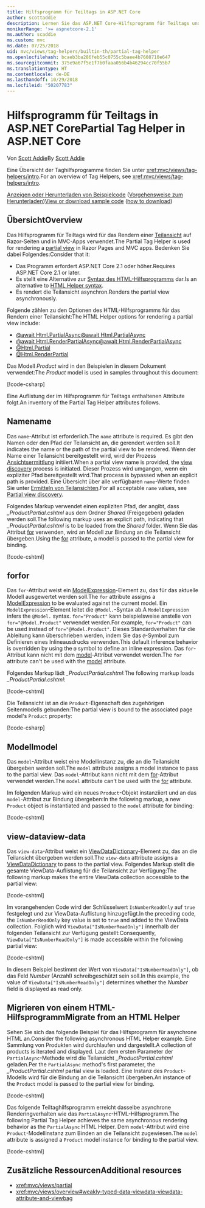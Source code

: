 ```yaml
---
title: Hilfsprogramm für Teiltags in ASP.NET Core
author: scottaddie
description: Lernen Sie das ASP.NET Core-Hilfsprogramm für Teiltags und die Rolle seiner Attribute beim Rendern einer Teilansicht kennen.
monikerRange: '>= aspnetcore-2.1'
ms.author: scaddie
ms.custom: mvc
ms.date: 07/25/2018
uid: mvc/views/tag-helpers/builtin-th/partial-tag-helper
ms.openlocfilehash: bcaeb3ba286feb55c0755c5baee4b7608710e647
ms.sourcegitcommit: 375e9a67f5e1f7b0faaa056b4b46294cc70f55b7
ms.translationtype: HT
ms.contentlocale: de-DE
ms.lasthandoff: 10/29/2018
ms.locfileid: "50207783"
---
```

# <a name="partial-tag-helper-in-aspnet-core"></a><span data-ttu-id="8eaee-103">Hilfsprogramm für Teiltags in ASP.NET Core</span><span class="sxs-lookup"><span data-stu-id="8eaee-103">Partial Tag Helper in ASP.NET Core</span></span>

<span data-ttu-id="8eaee-104">Von [Scott Addie](https://github.com/scottaddie)</span><span class="sxs-lookup"><span data-stu-id="8eaee-104">By [Scott Addie](https://github.com/scottaddie)</span></span>

<span data-ttu-id="8eaee-105">Eine Übersicht der Taghilfsprogramme finden Sie unter <xref:mvc/views/tag-helpers/intro>.</span><span class="sxs-lookup"><span data-stu-id="8eaee-105">For an overview of Tag Helpers, see <xref:mvc/views/tag-helpers/intro>.</span></span>

<span data-ttu-id="8eaee-106">[Anzeigen oder Herunterladen von Beispielcode](https://github.com/aspnet/Docs/tree/master/aspnetcore/mvc/views/tag-helpers/built-in/samples) ([Vorgehensweise zum Herunterladen](xref:index#how-to-download-a-sample))</span><span class="sxs-lookup"><span data-stu-id="8eaee-106">[View or download sample code](https://github.com/aspnet/Docs/tree/master/aspnetcore/mvc/views/tag-helpers/built-in/samples) ([how to download](xref:index#how-to-download-a-sample))</span></span>

## <a name="overview"></a><span data-ttu-id="8eaee-107">Übersicht</span><span class="sxs-lookup"><span data-stu-id="8eaee-107">Overview</span></span>

<span data-ttu-id="8eaee-108">Das Hilfsprogramm für Teiltags wird für das Rendern einer [Teilansicht](xref:mvc/views/partial) auf Razor-Seiten und in MVC-Apps verwendet.</span><span class="sxs-lookup"><span data-stu-id="8eaee-108">The Partial Tag Helper is used for rendering a [partial view](xref:mvc/views/partial) in Razor Pages and MVC apps.</span></span> <span data-ttu-id="8eaee-109">Bedenken Sie dabei Folgendes:</span><span class="sxs-lookup"><span data-stu-id="8eaee-109">Consider that it:</span></span>

* <span data-ttu-id="8eaee-110">Das Programm erfordert ASP.NET Core 2.1 oder höher.</span><span class="sxs-lookup"><span data-stu-id="8eaee-110">Requires ASP.NET Core 2.1 or later.</span></span>
* <span data-ttu-id="8eaee-111">Es stellt eine Alternative zur [Syntax des HTML-Hilfsprogramms](xref:mvc/views/partial#reference-a-partial-view) dar.</span><span class="sxs-lookup"><span data-stu-id="8eaee-111">Is an alternative to [HTML Helper syntax](xref:mvc/views/partial#reference-a-partial-view).</span></span>
* <span data-ttu-id="8eaee-112">Es rendert die Teilansicht asynchron.</span><span class="sxs-lookup"><span data-stu-id="8eaee-112">Renders the partial view asynchronously.</span></span>

<span data-ttu-id="8eaee-113">Folgende zählen zu den Optionen des HTML-Hilfsprogramms für das Rendern einer Teilansicht:</span><span class="sxs-lookup"><span data-stu-id="8eaee-113">The HTML Helper options for rendering a partial view include:</span></span>

* [<span data-ttu-id="8eaee-114">@await Html.PartialAsync</span><span class="sxs-lookup"><span data-stu-id="8eaee-114">@await Html.PartialAsync</span></span>](/dotnet/api/microsoft.aspnetcore.mvc.rendering.htmlhelperpartialextensions.partialasync)
* [<span data-ttu-id="8eaee-115">@await Html.RenderPartialAsync</span><span class="sxs-lookup"><span data-stu-id="8eaee-115">@await Html.RenderPartialAsync</span></span>](/dotnet/api/microsoft.aspnetcore.mvc.rendering.htmlhelperpartialextensions.renderpartialasync)
* [@Html.Partial](/dotnet/api/microsoft.aspnetcore.mvc.rendering.htmlhelperpartialextensions.partial)
* [@Html.RenderPartial](/dotnet/api/microsoft.aspnetcore.mvc.rendering.htmlhelperpartialextensions.renderpartial)

<span data-ttu-id="8eaee-116">Das Modell *Product* wird in den Beispielen in diesem Dokument verwendet:</span><span class="sxs-lookup"><span data-stu-id="8eaee-116">The *Product* model is used in samples throughout this document:</span></span>

[!code-csharp[](samples/TagHelpersBuiltIn/Models/Product.cs)]

<span data-ttu-id="8eaee-117">Eine Auflistung der im Hilfsprogramm für Teiltags enthaltenen Attribute folgt.</span><span class="sxs-lookup"><span data-stu-id="8eaee-117">An inventory of the Partial Tag Helper attributes follows.</span></span>

## <a name="name"></a><span data-ttu-id="8eaee-118">Name</span><span class="sxs-lookup"><span data-stu-id="8eaee-118">name</span></span>

<span data-ttu-id="8eaee-119">Das `name`-Attribut ist erforderlich.</span><span class="sxs-lookup"><span data-stu-id="8eaee-119">The `name` attribute is required.</span></span> <span data-ttu-id="8eaee-120">Es gibt den Namen oder den Pfad der Teilansicht an, die gerendert werden soll.</span><span class="sxs-lookup"><span data-stu-id="8eaee-120">It indicates the name or the path of the partial view to be rendered.</span></span> <span data-ttu-id="8eaee-121">Wenn der Name einer Teilansicht bereitgestellt wird, wird der Prozess [Ansichtsermittlung](xref:mvc/views/overview#view-discovery) initiiert.</span><span class="sxs-lookup"><span data-stu-id="8eaee-121">When a partial view name is provided, the [view discovery](xref:mvc/views/overview#view-discovery) process is initiated.</span></span> <span data-ttu-id="8eaee-122">Dieser Prozess wird umgangen, wenn ein expliziter Pfad bereitgestellt wird.</span><span class="sxs-lookup"><span data-stu-id="8eaee-122">That process is bypassed when an explicit path is provided.</span></span> <span data-ttu-id="8eaee-123">Eine Übersicht über alle verfügbaren `name`-Werte finden Sie unter [Ermitteln von Teilansichten](xref:mvc/views/partial#partial-view-discovery).</span><span class="sxs-lookup"><span data-stu-id="8eaee-123">For all acceptable `name` values, see [Partial view discovery](xref:mvc/views/partial#partial-view-discovery).</span></span>

<span data-ttu-id="8eaee-124">Folgendes Markup verwendet einen expliziten Pfad, der angibt, dass *_ProductPartial.cshtml* aus dem Ordner *Shared* (Freigegeben) geladen werden soll.</span><span class="sxs-lookup"><span data-stu-id="8eaee-124">The following markup uses an explicit path, indicating that *_ProductPartial.cshtml* is to be loaded from the *Shared* folder.</span></span> <span data-ttu-id="8eaee-125">Wenn Sie das Attribut [for](#for) verwenden, wird an Modell zur Bindung an die Teilansicht übergeben.</span><span class="sxs-lookup"><span data-stu-id="8eaee-125">Using the [for](#for) attribute, a model is passed to the partial view for binding.</span></span>

[!code-cshtml[](samples/TagHelpersBuiltIn/Pages/Product.cshtml?name=snippet_Name)]

## <a name="for"></a><span data-ttu-id="8eaee-126">for</span><span class="sxs-lookup"><span data-stu-id="8eaee-126">for</span></span>

<span data-ttu-id="8eaee-127">Das `for`-Attribut weist ein [ModelExpression](/dotnet/api/microsoft.aspnetcore.mvc.viewfeatures.modelexpression)-Element zu, das für das aktuelle Modell ausgewertet werden soll.</span><span class="sxs-lookup"><span data-stu-id="8eaee-127">The `for` attribute assigns a [ModelExpression](/dotnet/api/microsoft.aspnetcore.mvc.viewfeatures.modelexpression) to be evaluated against the current model.</span></span> <span data-ttu-id="8eaee-128">Ein `ModelExpression`-Element leitet die `@Model.`-Syntax ab.</span><span class="sxs-lookup"><span data-stu-id="8eaee-128">A `ModelExpression` infers the `@Model.` syntax.</span></span> <span data-ttu-id="8eaee-129">`for="Product"` kann beispielsweise anstelle von `for="@Model.Product"` verwendet werden.</span><span class="sxs-lookup"><span data-stu-id="8eaee-129">For example, `for="Product"` can be used instead of `for="@Model.Product"`.</span></span> <span data-ttu-id="8eaee-130">Dieses Standardverhalten für die Ableitung kann überschrieben werden, indem Sie das `@`-Symbol zum Definieren eines Inlineausdrucks verwenden.</span><span class="sxs-lookup"><span data-stu-id="8eaee-130">This default inference behavior is overridden by using the `@` symbol to define an inline expression.</span></span> <span data-ttu-id="8eaee-131">Das `for`-Attribut kann nicht mit dem [model](#model)-Attribut verwendet werden.</span><span class="sxs-lookup"><span data-stu-id="8eaee-131">The `for` attribute can't be used with the [model](#model) attribute.</span></span>

<span data-ttu-id="8eaee-132">Folgendes Markup lädt *_ProductPartial.cshtml*:</span><span class="sxs-lookup"><span data-stu-id="8eaee-132">The following markup loads *_ProductPartial.cshtml*:</span></span>

[!code-cshtml[](samples/TagHelpersBuiltIn/Pages/Product.cshtml?name=snippet_For)]

<span data-ttu-id="8eaee-133">Die Teilansicht ist an die `Product`-Eigenschaft des zugehörigen Seitenmodells gebunden:</span><span class="sxs-lookup"><span data-stu-id="8eaee-133">The partial view is bound to the associated page model's `Product` property:</span></span>

[!code-csharp[](samples/TagHelpersBuiltIn/Pages/Product.cshtml.cs?highlight=8)]

## <a name="model"></a><span data-ttu-id="8eaee-134">Modell</span><span class="sxs-lookup"><span data-stu-id="8eaee-134">model</span></span>

<span data-ttu-id="8eaee-135">Das `model`-Attribut weist eine Modellinstanz zu, die an die Teilansicht übergeben werden soll.</span><span class="sxs-lookup"><span data-stu-id="8eaee-135">The `model` attribute assigns a model instance to pass to the partial view.</span></span> <span data-ttu-id="8eaee-136">Das `model`-Attribut kann nicht mit dem [for](#for)-Attribut verwendet werden.</span><span class="sxs-lookup"><span data-stu-id="8eaee-136">The `model` attribute can't be used with the [for](#for) attribute.</span></span>

<span data-ttu-id="8eaee-137">Im folgenden Markup wird ein neues `Product`-Objekt instanziiert und an das `model`-Attribut zur Bindung übergeben:</span><span class="sxs-lookup"><span data-stu-id="8eaee-137">In the following markup, a new `Product` object is instantiated and passed to the `model` attribute for binding:</span></span>

[!code-cshtml[](samples/TagHelpersBuiltIn/Pages/Product.cshtml?name=snippet_Model)]

## <a name="view-data"></a><span data-ttu-id="8eaee-138">view-data</span><span class="sxs-lookup"><span data-stu-id="8eaee-138">view-data</span></span>

<span data-ttu-id="8eaee-139">Das `view-data`-Attribut weist ein [ViewDataDictionary](/dotnet/api/microsoft.aspnetcore.mvc.viewfeatures.viewdatadictionary)-Element zu, das an die Teilansicht übergeben werden soll.</span><span class="sxs-lookup"><span data-stu-id="8eaee-139">The `view-data` attribute assigns a [ViewDataDictionary](/dotnet/api/microsoft.aspnetcore.mvc.viewfeatures.viewdatadictionary) to pass to the partial view.</span></span> <span data-ttu-id="8eaee-140">Folgendes Markup stellt die gesamte ViewData-Auflistung für die Teilansicht zur Verfügung:</span><span class="sxs-lookup"><span data-stu-id="8eaee-140">The following markup makes the entire ViewData collection accessible to the partial view:</span></span>

[!code-cshtml[](samples/TagHelpersBuiltIn/Pages/Product.cshtml?name=snippet_ViewData&highlight=5-)]

<span data-ttu-id="8eaee-141">Im vorangehenden Code wird der Schlüsselwert `IsNumberReadOnly` auf `true` festgelegt und zur ViewData-Auflistung hinzugefügt.</span><span class="sxs-lookup"><span data-stu-id="8eaee-141">In the preceding code, the `IsNumberReadOnly` key value is set to `true` and added to the ViewData collection.</span></span> <span data-ttu-id="8eaee-142">Folglich wird `ViewData["IsNumberReadOnly"]` innerhalb der folgenden Teilansicht zur Verfügung gestellt:</span><span class="sxs-lookup"><span data-stu-id="8eaee-142">Consequently, `ViewData["IsNumberReadOnly"]` is made accessible within the following partial view:</span></span>

[!code-cshtml[](samples/TagHelpersBuiltIn/Pages/Shared/_ProductViewDataPartial.cshtml?highlight=5)]

<span data-ttu-id="8eaee-143">In diesem Beispiel bestimmt der Wert von `ViewData["IsNumberReadOnly"]`, ob das Feld *Number* (Anzahl) schreibgeschützt sein soll.</span><span class="sxs-lookup"><span data-stu-id="8eaee-143">In this example, the value of `ViewData["IsNumberReadOnly"]` determines whether the *Number* field is displayed as read only.</span></span>

## <a name="migrate-from-an-html-helper"></a><span data-ttu-id="8eaee-144">Migrieren von einem HTML-Hilfsprogramm</span><span class="sxs-lookup"><span data-stu-id="8eaee-144">Migrate from an HTML Helper</span></span>

<span data-ttu-id="8eaee-145">Sehen Sie sich das folgende Beispiel für das Hilfsprogramm für asynchrone HTML an.</span><span class="sxs-lookup"><span data-stu-id="8eaee-145">Consider the following asynchronous HTML Helper example.</span></span> <span data-ttu-id="8eaee-146">Eine Sammlung von Produkten wird durchlaufen und dargestellt.</span><span class="sxs-lookup"><span data-stu-id="8eaee-146">A collection of products is iterated and displayed.</span></span> <span data-ttu-id="8eaee-147">Laut dem ersten Parameter der `PartialAsync`-Methode wird die Teilansicht *_ProductPartial.cshtml* geladen.</span><span class="sxs-lookup"><span data-stu-id="8eaee-147">Per the `PartialAsync` method's first parameter, the *_ProductPartial.cshtml* partial view is loaded.</span></span> <span data-ttu-id="8eaee-148">Eine Instanz des `Product`-Modells wird für die Bindung an die Teilansicht übergeben.</span><span class="sxs-lookup"><span data-stu-id="8eaee-148">An instance of the `Product` model is passed to the partial view for binding.</span></span>

[!code-cshtml[](samples/TagHelpersBuiltIn/Pages/Products.cshtml?name=snippet_HtmlHelper&highlight=3)]

<span data-ttu-id="8eaee-149">Das folgende Teiltaghilfsprogramm erreicht dasselbe asynchrone Renderingverhalten wie das `PartialAsync`-HTML-Hilfsprogramm.</span><span class="sxs-lookup"><span data-stu-id="8eaee-149">The following Partial Tag Helper achieves the same asynchronous rendering behavior as the `PartialAsync` HTML Helper.</span></span> <span data-ttu-id="8eaee-150">Dem `model`-Attribut wird eine `Product`-Modellinstanz zum Binden an die Teilansicht zugewiesen.</span><span class="sxs-lookup"><span data-stu-id="8eaee-150">The `model` attribute is assigned a `Product` model instance for binding to the partial view.</span></span>

[!code-cshtml[](samples/TagHelpersBuiltIn/Pages/Products.cshtml?name=snippet_TagHelper&highlight=3)]

## <a name="additional-resources"></a><span data-ttu-id="8eaee-151">Zusätzliche Ressourcen</span><span class="sxs-lookup"><span data-stu-id="8eaee-151">Additional resources</span></span>

* <xref:mvc/views/partial>
* <xref:mvc/views/overview#weakly-typed-data-viewdata-viewdata-attribute-and-viewbag>
